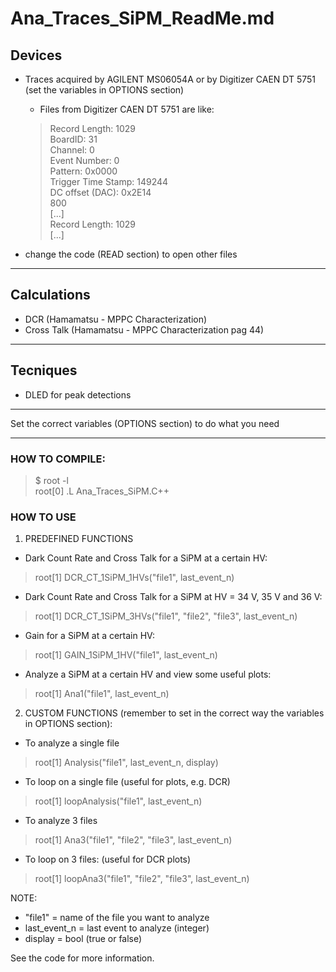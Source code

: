 # Ana_Traces_SiPM_ReadMe.md


## Devices


* Traces acquired by AGILENT MS06054A or by Digitizer CAEN DT 5751 (set the variables in OPTIONS section)
  * Files from Digitizer CAEN DT 5751 are like:
  >Record Length: 1029  
  >BoardID: 31  
  >Channel: 0  
  >Event Number: 0  
  >Pattern: 0x0000  
  >Trigger Time Stamp: 149244  
  >DC offset (DAC): 0x2E14  
  >800  
  >[...]  
  >Record Length: 1029  
  >[...]  

* change the code (READ section) to open other files

---

## Calculations


* DCR            (Hamamatsu - MPPC Characterization)
* Cross Talk     (Hamamatsu - MPPC Characterization pag 44)

---

## Tecniques

* DLED for peak detections

---
Set the correct variables (OPTIONS section) to do what you need

---

### HOW TO COMPILE:
>$ root -l  
>root[0] .L Ana_Traces_SiPM.C++

### HOW TO USE
1. PREDEFINED FUNCTIONS
  * Dark Count Rate and Cross Talk for a SiPM at a certain HV:
  > root[1] DCR_CT_1SiPM_1HVs("file1", last_event_n)

  * Dark Count Rate and Cross Talk for a SiPM at HV = 34 V, 35 V and 36 V:
  > root[1] DCR_CT_1SiPM_3HVs("file1", "file2", "file3", last_event_n)

  * Gain for a SiPM at a certain HV:
  > root[1] GAIN_1SiPM_1HV("file1", last_event_n)

  * Analyze a SiPM at a certain HV and view some useful plots:
  > root[1] Ana1("file1", last_event_n)

2. CUSTOM FUNCTIONS
  (remember to set in the correct way the variables in OPTIONS section):

  * To analyze a single file
  > root[1] Analysis("file1", last_event_n, display)  

  * To loop on a single file (useful for plots, e.g. DCR)
  > root[1] loopAnalysis("file1", last_event_n)

  * To analyze 3 files  
  > root[1] Ana3("file1", "file2", "file3", last_event_n)

  * To loop on 3 files: (useful for DCR plots)
  >root[1] loopAna3("file1", "file2", "file3", last_event_n)

NOTE:
* "file1" = name of the file you want to analyze
* last_event_n = last event to analyze (integer)
* display = bool (true or false)

See the code for more information.

